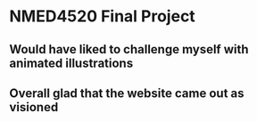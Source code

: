# NMED4520 Final Project

## Would have liked to challenge myself with animated illustrations
## Overall glad that the website came out as visioned
